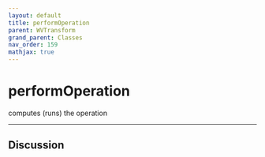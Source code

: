 ```yaml
---
layout: default
title: performOperation
parent: WVTransform
grand_parent: Classes
nav_order: 159
mathjax: true
---
```


#  performOperation

computes (runs) the operation


---

## Discussion

  
